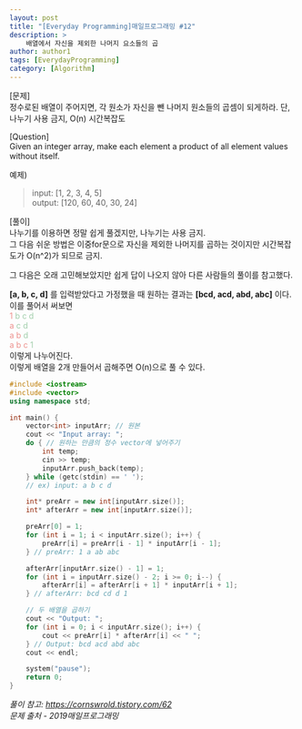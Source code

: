 ```yaml
---
layout: post
title: "[Everyday Programming]매일프로그래밍 #12"
description: >
    배열에서 자신을 제외한 나머지 요소들의 곱
author: author1
tags: [EverydayProgramming]
category: [Algorithm]
---
```


[문제]  
정수로된 배열이 주어지면, 각 원소가 자신을 뺀 나머지 원소들의 곱셈이 되게하라.
단, 나누기 사용 금지, O(n) 시간복잡도

[Question]  
Given an integer array, make each element a product of all element values without itself.

예제)
> input: [1, 2, 3, 4, 5]  
  output: [120, 60, 40, 30, 24]  
  
  
[풀이]  
나누기를 이용하면 정말 쉽게 풀겠지만, 나누기는 사용 금지.  
그 다음 쉬운 방법은 이중for문으로 자신을 제외한 나머지를 곱하는 것이지만 시간복잡도가 O(n^2)가 되므로 금지.  

그 다음은 오래 고민해보았지만 쉽게 답이 나오지 않아 다른 사람들의 풀이를 참고했다.  

__[a, b, c, d]__ 를 입력받았다고 가정했을 때 원하는 결과는 __[bcd, acd, abd, abc]__ 이다.
이를 풀어서 써보면  
<span style="color: #ED908C">1</span> <span style="color: #A1CEAB">b c d</span>  
<span style="color: #ED908C">a </span>  <span style="color: #A1CEAB"> c d</span>  
<span style="color: #ED908C">a b </span>  <span style="color: #A1CEAB"> d</span>  
<span style="color: #ED908C">a b c</span> <span style="color: #A1CEAB">1</span>  
이렇게 나누어진다.  
이렇게 배열을 2개 만들어서 곱해주면 O(n)으로 풀 수 있다.

~~~c++
#include <iostream>
#include <vector>
using namespace std;

int main() {
	vector<int> inputArr; // 원본
	cout << "Input array: ";
	do { // 원하는 만큼의 정수 vector에 넣어주기
		int temp;
		cin >> temp;
		inputArr.push_back(temp);
	} while (getc(stdin) == ' ');
	// ex) input: a b c d

	int* preArr = new int[inputArr.size()];
	int* afterArr = new int[inputArr.size()];

	preArr[0] = 1; 
	for (int i = 1; i < inputArr.size(); i++) {
		preArr[i] = preArr[i - 1] * inputArr[i - 1];
	} // preArr: 1 a ab abc

	afterArr[inputArr.size() - 1] = 1;
	for (int i = inputArr.size() - 2; i >= 0; i--) {
		afterArr[i] = afterArr[i + 1] * inputArr[i + 1];
	} // afterArr: bcd cd d 1

	// 두 배열을 곱하기
	cout << "Output: ";
	for (int i = 0; i < inputArr.size(); i++) {
		cout << preArr[i] * afterArr[i] << " ";
	} // Output: bcd acd abd abc
	cout << endl;

	system("pause");
	return 0;
}
~~~

*풀이 참고: https://cornswrold.tistory.com/62*  
*문제 출처 - 2019매일프로그래밍*